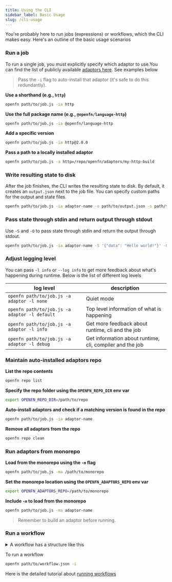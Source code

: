 ```yaml
---
title: Using the CLI
sidebar_label: Basic Usage
slug: /cli-usage
---
```


You're probably here to run jobs (expressions) or workflows, which the CLI makes
easy. Here's an outline of the basic usage scenarios

### Run a job

To run a single job, you must explicitly specify which adaptor to use.You can
find the list of publicly available [adaptors here](/adaptors). See examples
below

> Pass the `-i` flag to auto-install that adaptor (it's safe to do this
> redundantly).

**Use a shorthand (e.g., `http`)**

```bash
openfn path/to/job.js -ia http
```

**Use the full package name (e.g., `@openfn/language-http`)**

```bash
openfn path/to/job.js -ia @openfn/language-http
```

**Add a specific version**

```bash
openfn path/to/job.js -ia http@2.0.0
```

**Pass a path to a locally installed adaptor**

```bash
openfn path/to/job.js -a http=/repo/openfn/adaptors/my-http-build
```

### Write resulting state to disk

After the job finishes, the CLI writes the resulting state to disk. By default,
it creates an `output.json` next to the job file. You can specify custom paths
for the output and state files.

```bash
openfn path/to/job.js -ia adaptor-name -o path/to/output.json -s path/to/state.json
```

### Pass state through stdin and return output through stdout

Use `-S` and `-O` to pass state through stdin and return the output through
stdout.

```bash
openfn path/to/job.js -ia adaptor-name -S '{"data": "Hello world!"}' -O
```

### Adjust logging level

You can pass `-l info` or `--log info` to get more feedback about what's
happening during runtime. Below is the list of different log levels

| log level                                     | description                                              |
| --------------------------------------------- | -------------------------------------------------------- |
| `openfn path/to/job.js -a adaptor -l none`    | Quiet mode                                               |
| `openfn path/to/job.js -a adaptor -l default` | Top level information of what is happening               |
| `openfn path/to/job.js -a adaptor -l info`    | Get more feedback about runtime, cli and the job         |
| `openfn path/to/job.js -a adaptor -l debug`   | Get information about runtime, cli, compiler and the job |

### Maintain auto-installed adaptors repo

**List the repo contents**

```bash
openfn repo list
```

**Specify the repo folder using the `OPENFN_REPO_DIR` env var**

```bash
export OPENFN_REPO_DIR=/path/to/repo
```

**Auto-install adaptors and check if a matching version is found in the repo**

```bash
openfn path/to/job.js -ia adaptor-name
```

**Remove all adaptors from the repo**

```bash
openfn repo clean
```

### Run adaptors from monorepo

**Load from the monorepo using the `-m` flag**

```bash
openfn path/to/job.js -ma /path/to/monorepo
```

**Set the monorepo location using the `OPENFN_ADAPTORS_REPO` env var**

```bash
export OPENFN_ADAPTORS_REPO=/path/to/monorepo
```

**Include `-m` to load from the monorepo**

```bash
openfn path/to/job.js -ma adaptor-name
```

> Remember to build an adaptor before running.

### Run a workflow

<details>
  <summary>A workflow has a structure like this</summary>

```json
{
  "start": "a", // optionally specify the start node (defaults to jobs[0])
  "jobs": [
    {
      "id": "a",
      "expression": "fn((state) => state)", // code or a path
      "adaptor": "@openfn/language-common@1.75", // specifiy the adaptor to use (version optional)
      "data": {}, // optionally pre-populate the data object (this will be overriden by keys in in previous state)
      "configuration": {}, // Use this to pass credentials
      "next": {
        // This object defines which jobs to call next
        // All edges returning true will run
        // If there are no next edges, the workflow will end
        "b": true,
        "c": {
          "condition": "!state.error" // Not that this is an expression, not a function
        }
      }
    }
  ]
}
```

</details>

To run a workflow

```bash
openfn path/to/workflow.json -i
```

Here is the detailed tutorial about
[running workflows](cli-tutorial#8-running-workflows)
